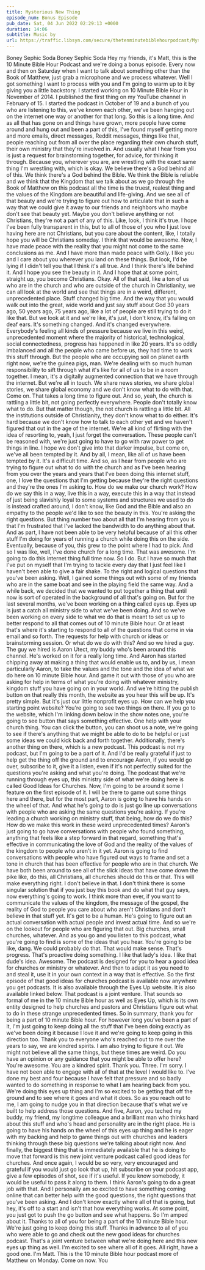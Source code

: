 ```yaml
---
title: Mysterious New Thing
episode_num: Bonus Episode
pub_date: Sat, 04 Jun 2022 02:29:13 +0000
duration: 14:06
subtitle: Music by
url: https://traffic.libsyn.com/secure/thetenminutebiblehourpodcast/Mysterious_New_Thing.mp3
---
```


 Boney Sephic Soda Boney Sephic Soda Hey my friends, it's Matt, this is the 10 Minute Bible Hour Podcast and we're doing a bonus episode. Every now and then on Saturday when I want to talk about something other than the Book of Matthew, just grab a microphone and we process whatever. Well I got something I want to process with you and I'm going to warm up to it by giving you a little backstory. I started working on 10 Minute Bible Hour in November of 2014. I published the first thing on my YouTube channel in February of 15. I started the podcast in October of 19 and a bunch of you who are listening to this, we've known each other, we've been hanging out on the internet one way or another for that long. So this is a long time. And as all that has gone on and things have grown, more people have come around and hung out and been a part of this, I've found myself getting more and more emails, direct messages, Reddit messages, things like that, people reaching out from all over the place regarding their own church stuff, their own ministry that they're involved in. And usually what I hear from you is just a request for brainstorming together, for advice, for thinking it through. Because you, wherever you are, are wrestling with the exact same thing I'm wrestling with, which is okay. We believe there's a God behind all of this. We think there's a God behind the Bible. We think the Bible is reliable and we think that the Kingdom that we talk about as we go through the Book of Matthew on this podcast all the time is the truest, realest thing and the values of the Kingdom are beautiful and life-giving. And we see all of that beauty and we're trying to figure out how to articulate that in such a way that we could give it away to our friends and neighbors who maybe don't see that beauty yet. Maybe you don't believe anything or not Christians, they're not a part of any of this. Like, look, I think it's true. I hope I've been fully transparent in this, but to all of those of you who I just love having here are not Christians, but you care about the content, like, I totally hope you will be Christians someday. I think that would be awesome. Now, I have made peace with the reality that you might not come to the same conclusions as me. And I have more than made peace with Golly. I like you and I care about you wherever you land on these things. But look, I'd be lying if I didn't tell you that I think it's all true. And I think there's life behind it. And I hope you see the beauty in it. And I hope that at some point, straight up, you become Christians. Okay. All of that said, like a ton of us who are in the church and who are outside of the church in Christianity, we can all look at the world and see that things are in a weird, different, unprecedented place. Stuff changed big time. And the way that you would walk out into the great, wide world and just say stuff about God 30 years ago, 50 years ago, 75 years ago, like a lot of people are still trying to do it like that. But we look at it and we're like, it's just, I don't know, it's falling on deaf ears. It's something changed. And it's changed everywhere. Everybody's feeling all kinds of pressure because we live in this weird, unprecedented moment where the majority of historical, technological, social connectedness, progress has happened in like 20 years. It's so oddly imbalanced and all the people who came before us, they had time to work this stuff through. But the people who are occupying soil on planet earth right now, we're the guinea pigs, man. We're dealing with so much human responsibility to sift through what it's like for all of us to be in a room together. I mean, it's a digitally augmented connection that we have through the internet. But we're all in touch. We share news stories, we share global stories, we share global economy and we don't know what to do with that. Come on. That takes a long time to figure out. And so, yeah, the church is rattling a little bit, not going perfectly everywhere. People don't totally know what to do. But that matter though, the not church is rattling a little bit. All the institutions outside of Christianity, they don't know what to do either. It's hard because we don't know how to talk to each other yet and we haven't figured that out in the age of the internet. We're all kind of flirting with the idea of resorting to, yeah, I just forget the conversation. These people can't be reasoned with, we're just going to have to go with raw power to get things in line. I hope we don't give into that darker impulse, but come on, we've all been tempted by it. And by all, I mean, like all of us have been tempted by it. It's a difficult time. And so, as I hear from people who are trying to figure out what to do with the church and as I've been hearing from you over the years and years that I've been doing this internet stuff, one, I love the questions that I'm getting because they're the right questions and they're the ones I'm asking to. How do we make our church work? How do we say this in a way, live this in a way, execute this in a way that instead of just being slavishly loyal to some systems and structures we used to do is instead crafted around, I don't know, like God and the Bible and also an empathy to the people we'd like to see the beauty in this. You're asking the right questions. But thing number two about all that I'm hearing from you is that I'm frustrated that I've lacked the bandwidth to do anything about that. And as part, I have not been able to be very helpful because of all this other stuff I'm doing for years of running a church while doing this on the side. Eventually, because of you, this grew to the point where I had to pick. And so I was like, well, I've done church for a long time. That was awesome. I'm going to do this internet thing full time now. So I do. But I have so much that I've put on myself that I'm trying to tackle every day that I just feel like I haven't been able to give a fair shake. To the right and logical questions that you've been asking. Well, I gained some things out with some of my friends who are in the same boat and see in the playing field the same way. And a while back, we decided that we wanted to put together a thing that until now is sort of operated in the background of all that's going on. But for the last several months, we've been working on a thing called eyes up. Eyes up is just a catch all ministry side to what we've been doing. And so we've been working on every side to what we do that is meant to set us up to better respond to all that comes out of 10 minute Bible hour. Or at least that's where it's starting to respond to all of the questions that come in via email and so forth. The requests for help with church or ideas or brainstorming session. Or what do we do with this? And so we hired a guy. The guy we hired is Aaron Utect, my buddy who's been around this channel. He's worked on it for a really long time. And Aaron has started chipping away at making a thing that would enable us to, and by us, I mean particularly Aaron, to take the values and the tone and the idea of what we do here on 10 minute Bible hour. And game it out with those of you who are asking for help in terms of what you're doing with whatever ministry, kingdom stuff you have going on in your world. And we're hitting the publish button on that really this month, the website as you hear this will be up. It's pretty simple. But it's just our little nonprofit eyes up. How can we help you starting point website? You're going to see two things on there. If you go to the website, which I'm linking down below in the show notes one, you're going to see button that says something effective. One help with your church thing. You can click the button, you can shoot us a note, we're going to see if there's anything that we might be able to do to be helpful or just some ideas we could kick back and forth together. Additionally, there's another thing on there, which is a new podcast. This podcast is not my podcast, but I'm going to be a part of it. And I'd be really grateful if just to help get the thing off the ground and to encourage Aaron, if you would go over, subscribe to it, give it a listen, even if it's not perfectly suited for the questions you're asking and what you're doing. The podcast that we're running through eyes up, this ministry side of what we're doing here is called Good Ideas for Churches. Now, I'm going to be around it some I feature on the first episode of it. I will be there to game out some things here and there, but for the most part, Aaron is going to have his hands on the wheel of that. And what he's going to do is just go line up conversations with people who are asking the same questions you're asking. If you're leading a church working on ministry stuff, that being, how do we do this? How do we make this work in these weird unprecedented times? Aaron's just going to go have conversations with people who found something, anything that feels like a step forward in that regard, something that's effective in communicating the love of God and the reality of the values of the kingdom to people who aren't in it yet. Aaron is going to find conversations with people who have figured out ways to frame and set a tone in church that has been effective for people who are in that church. We have both been around to see all of the slick ideas that have come down the pike like, do this, all Christians, all churches should do this or that. This will make everything right. I don't believe in that. I don't think there is some singular solution that if you just buy this book and do what that guy says, now everything's going to work. I think more than ever, if you want to communicate the values of the kingdom, the message of the gospel, the reality of God to people you care about who aren't Christians and don't believe in that stuff yet. It's got to be a human. He's going to figure out an actual conversation with actual people and invest actual time. And so we're on the lookout for people who are figuring that out. Big churches, small churches, whatever. And as you go and you listen to this podcast, what you're going to find is some of the ideas that you hear. You're going to be like, dang. We could probably do that. That would make sense. That's progress. That's proactive doing something. I like that lady's idea. I like that dude's idea. Awesome. The podcast is designed for you to hear a good idea for churches or ministry or whatever. And then to adapt it as you need to and steal it, use it in your own context in a way that is effective. So the first episode of that good ideas for churches podcast is available now anywhere you get podcasts. It is also available through the Eyes Up website. It is also available linked below. That podcast is a joint venture. That sounds so formal of me in the 10 minute Bible hour as well as Eyes Up, which is its own entity designed to help churches and pastors and Christians figure out what to do in these strange unprecedented times. So in summary, thank you for being a part of 10 minute Bible hour. For however long you've been a part of it, I'm just going to keep doing all the stuff that I've been doing exactly as we've been doing it because I love it and we're going to keep going in this direction too. Thank you to everyone who's reached out to me over the years to say, we are kindred spirits. I am also trying to figure it out. We might not believe all the same things, but these times are weird. Do you have an opinion or any guidance that you might be able to offer here? You're awesome. You are a kindred spirit. Thank you. Three. I'm sorry. I have not been able to engage with all of that at the level I would like to. I've done my best and four because I have felt that pressure and so badly wanted to do something in response to what I am hearing back from you. We're doing this eyes up thing and I'm so excited to be getting that off the ground and to see where it goes and what it does. So as you reach out to me, I am going to nudge you in that direction because that's what we've built to help address those questions. And five, Aaron, you teched my buddy, my friend, my longtime colleague and a brilliant man who thinks hard about this stuff and who's head and personality are in the right place. He is going to have his hands on the wheel of this eyes up thing and he is eager with my backing and help to game things out with churches and leaders thinking through these big questions we're talking about right now. And finally, the biggest thing that is immediately available that he is doing to move that forward is this new joint venture podcast called good ideas for churches. And once again, I would be so very, very encouraged and grateful if you would just go look that up, hit subscribe on your podcast app, give a few episodes of shot, see if it's useful. If you know somebody, it would be useful to pass it along to them. I think Aaron's going to do a great job with that. And I personally am so excited to have something coming online that can better help with the good questions, the right questions that you've been asking. And I don't know exactly where all of that is going, but hey, it's off to a start and isn't that how everything works. At some point, you just got to push the go button and see what happens. So I'm amped about it. Thanks to all of you for being a part of the 10 minute Bible hour. We're just going to keep doing this stuff. Thanks in advance to all of you who were able to go and check out the new good ideas for churches podcast. That's a joint venture between what we're doing here and this new eyes up thing as well. I'm excited to see where all of it goes. All right, have a good one. I'm Matt. This is the 10 minute Bible hour podcast more of Matthew on Monday. Come on now. You